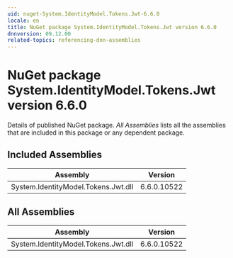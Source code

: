 ```yaml
---
uid: nuget-System.IdentityModel.Tokens.Jwt-6.6.0
locale: en
title: NuGet package System.IdentityModel.Tokens.Jwt version 6.6.0
dnnversion: 09.12.00
related-topics: referencing-dnn-assemblies
---
```


# NuGet package System.IdentityModel.Tokens.Jwt version 6.6.0
Details of published NuGet package.
*All Assemblies* lists all the assemblies that are included in this package or any dependent package.

## Included Assemblies

|Assembly|Version|
|---|---|
|System.IdentityModel.Tokens.Jwt.dll|6.6.0.10522|

## All Assemblies

|Assembly|Version|
|---|---|
|System.IdentityModel.Tokens.Jwt.dll|6.6.0.10522|


